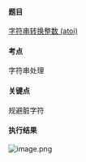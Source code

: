 #### 题目

[字符串转换整数 (atoi)](https://leetcode-cn.com/problems/string-to-integer-atoi/)

#### 考点

字符串处理

#### 关键点

规避脏字符

#### 执行结果

![image.png](https://pic.leetcode-cn.com/1651226262-AoSttM-image.png)
